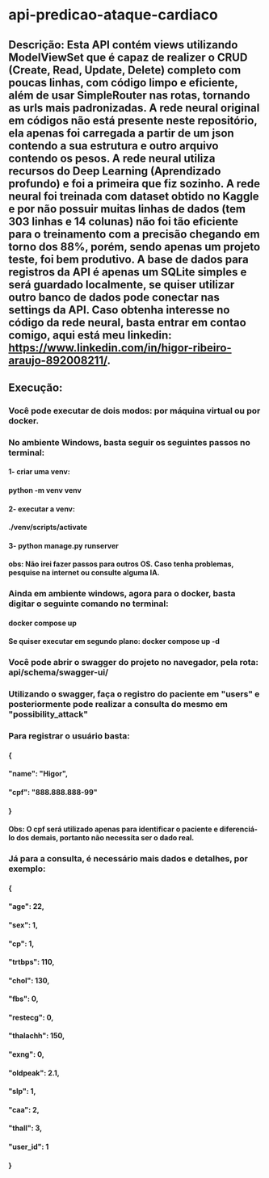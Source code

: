 ﻿# api-predicao-ataque-cardiaco

## Descrição: Esta API contém views utilizando ModelViewSet que é capaz de realizer o CRUD (Create, Read, Update, Delete) completo com poucas linhas, com código limpo e eficiente, além de usar SimpleRouter nas rotas, tornando as urls mais padronizadas. A rede neural original em códigos não está presente neste repositório, ela apenas foi carregada a partir de um json contendo a sua estrutura e outro arquivo contendo os pesos. A rede neural utiliza recursos do Deep Learning (Aprendizado profundo) e foi a primeira que fiz sozinho. A rede neural foi treinada com dataset obtido no Kaggle e por não possuir muitas linhas de dados (tem 303 linhas e 14 colunas) não foi tão eficiente para o treinamento com a precisão chegando em torno dos 88%, porém, sendo apenas um projeto teste, foi bem produtivo. A base de dados para registros da API é apenas um SQLite simples e será guardado localmente, se quiser utilizar outro banco de dados pode conectar nas settings da API. Caso obtenha interesse no código da rede neural, basta entrar em contao comigo, aqui está meu linkedin: https://www.linkedin.com/in/higor-ribeiro-araujo-892008211/.

## Execução:

### Você pode executar de dois modos: por máquina virtual ou por docker.
### No ambiente Windows, basta seguir os seguintes passos no terminal:
#### 1- criar uma venv:
#### python -m venv venv
#### 2- executar a venv:
#### ./venv/scripts/activate
#### 3- python manage.py runserver
#### obs: Não irei fazer passos para outros OS. Caso tenha problemas, pesquise na internet ou consulte alguma IA.
### Ainda em ambiente windows, agora para o docker, basta digitar o seguinte comando no terminal:
#### docker compose up
#### Se quiser executar em segundo plano: docker compose up -d

### Você pode abrir o swagger do projeto no navegador, pela rota: api/schema/swagger-ui/
### Utilizando o swagger, faça o registro do paciente em "users" e posteriormente pode realizar a consulta do mesmo em "possibility_attack"
### Para registrar o usuário basta:
#### {
  ####  "name": "Higor",
  ####  "cpf": "888.888.888-99"
#### }
#### Obs: O cpf será utilizado apenas para identificar o paciente e diferenciá-lo dos demais, portanto não necessita ser o dado real.
### Já para a consulta, é necessário mais dados e detalhes, por exemplo:
#### {
  #### "age": 22,
  #### "sex": 1,
  #### "cp": 1,
  #### "trtbps": 110,
  #### "chol": 130,
  #### "fbs": 0,
  #### "restecg": 0,
  #### "thalachh": 150,
  #### "exng": 0,
  #### "oldpeak": 2.1,
  #### "slp": 1,
  #### "caa": 2,
  #### "thall": 3,
  #### "user_id": 1
#### }
